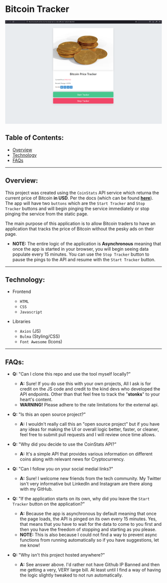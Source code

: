 
# Bitcoin Tracker

![website-image](/sample_image.png?raw=true)

## Table of Contents:
* [Overview](#overview)
* [Technology](#technology)
* [FAQs](#faqs)

---

## Overview:

This project was created using the `CoinStats` API service which returna the current price of Bitcoin __in USD__. Per the docs (which can be found __[here](https://documenter.getpostman.com/view/5734027/RzZ6Hzr3?version=latest#8c32f517-5bb6-4f3a-b36d-ea2a754082ee)__).
The app will have two `buttons` which are the `Start Tracker` and `Stop Tracker` buttons and will begin pinging the service immediately or stop pinging the service from the static page.

The main purpose of this application is to allow Bitcoin traders to have an application that tracks the price of Bitcoin without the pesky ads on their page.

- __NOTE:__ The entire logic of the application is __Asynchronous__ meaning that once the app is started in your browser, you will begin seeing data populate every 15 minutes. You can use the `Stop Tracker` button to pause the pings to the API and resume with the `Start Tracker` button.

--- 

## Technology:

- Frontend
    - `HTML`
    - `CSS`
    - `Javascript`

- Libraries
    - `Axios` (JS)
    - `Bulma` (Styling/CSS)
    - `Font Awesome` (Icons)

---

## FAQs:

- __Q:__ "Can I clone this repo and use the tool myself locally?"
    - __A:__ Sure! If you do use this with your own projects, All I ask is for credit on the JS code and credit to the kind devs who developed the API endpoints. Other than that feel free to track the "__stonks__" to your heart's content.
    - __WARNING!__ Please adhere to the rate limitations for the external api.

- __Q:__ "Is this an open source project?"
    - __A:__ I wouldn't really call this an "open source project" but if you have any ideas for making the UI or overall logic better, faster, or cleaner, feel free to submit pull requests and I will review once time allows.

- __Q:__ "Why did you decide to use the CoinStats API?"
    - __A:__ It's a simple API that provides various information on different coins along with relevant news for Cryptocurrency.

- __Q:__ "Can I follow you on your social medial links?"
    - __A:__ Sure! I welcome new friends from the tech community. My Twitter isn't very informative but LinkedIn and Instagram are there along with my GitHub.

- __Q:__ "If the application starts on its own, why did you leave the `Start Tracker` button on the application?"
    - __A:__ Because the app is asynchronous by default meaning that once the page loads, the API is pinged on its own every 15 minutes. Yes, that means that you have to wait for the data to come to you first and then you have the freedom of stopping and starting as you please.
    - __NOTE:__ This is also because I could not find a way to prevent async functions from running automatically so if you have suggestions, let me know!

- __Q:__ "Why isn't this project hosted anywhere?"
    - __A:__ See answer above. I'd rather not have Github IP Banned and then me getting a very, VERY large bill. At least until I find a way of having the logic slightly tweaked to not run automatically.
